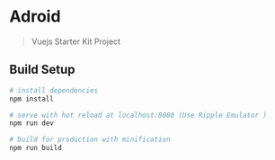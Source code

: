 # Adroid

> Vuejs Starter Kit Project 

## Build Setup

``` bash
# install dependencies
npm install

# serve with hot reload at localhost:8080 (Use Ripple Emulator )
npm run dev

# build for production with minification
npm run build
```